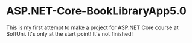 # ASP.NET-Core-BookLibraryApp5.0
This is my first attempt to make a project for ASP.NET Core course at SoftUni.
It's only at the start point! It's not finished!
